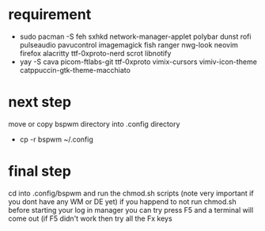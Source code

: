 # requirement
 - sudo pacman -S feh sxhkd network-manager-applet polybar dunst rofi pulseaudio pavucontrol imagemagick fish ranger nwg-look neovim firefox alacritty ttf-0xproto-nerd scrot libnotify
 - yay -S cava picom-ftlabs-git ttf-0xproto vimix-cursors vimiv-icon-theme catppuccin-gtk-theme-macchiato

# next step
 move or copy bspwm directory into .config directory
 - cp -r bspwm ~/.config

# final step
cd into .config/bspwm and run the chmod.sh scripts (note very important if you dont have any WM or DE yet)
if you happend to not run chmod.sh before starting your log in manager you can try press F5 and a terminal will come out (if F5 didn't work then try all the Fx keys
